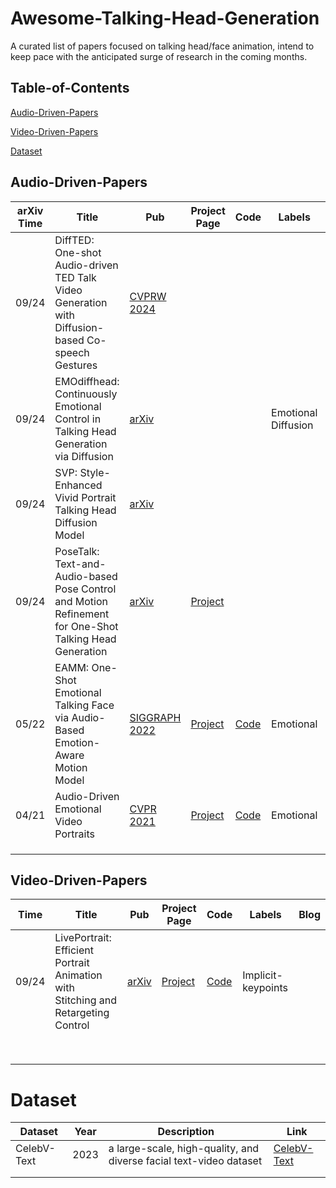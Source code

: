 # Awesome-Talking-Head-Generation

A curated list of papers focused on talking head/face animation, intend to keep pace with the anticipated surge of research in the coming months. 

## Table-of-Contents

[Audio-Driven-Papers](#Audio-Driven-Papers)

[Video-Driven-Papers](#Video-Driven-Papers)

[Dataset](#Dataset)

## Audio-Driven-Papers

| arXiv Time | Title                                                        | Pub                                                          | Project Page                                            | Code                                     | Labels                   | Tech Blog                            |
| ---------- | ------------------------------------------------------------ | ------------------------------------------------------------ | ------------------------------------------------------- | ---------------------------------------- | ------------------------ | ------------------------------------ |
| 09/24      | DiffTED: One-shot Audio-driven TED Talk Video Generation with Diffusion-based Co-speech Gestures | [CVPRW 2024](https://openaccess.thecvf.com/content/CVPR2024W/HuMoGen/papers/Hogue_DiffTED_One-shot_Audio-driven_TED_Talk_Video_Generation_with_Diffusion-based_Co-speech_CVPRW_2024_paper.pdf) |                                                         |                                          |                          | [知识星球](https://t.zsxq.com/X9cqD) |
| 09/24      | EMOdiffhead: Continuously Emotional Control in Talking Head Generation via Diffusion | [arXiv](https://arxiv.org/abs/2409.07255)                    |                                                         |                                          | Emotional<br />Diffusion | [知识星球](https://t.zsxq.com/P4inI) |
| 09/24      | SVP: Style-Enhanced Vivid Portrait Talking Head Diffusion Model | [arXiv](https://arxiv.org/abs/2409.03270)                    |                                                         |                                          |                          | [知识星球](https://t.zsxq.com/RmSR4) |
| 09/24      | PoseTalk: Text-and-Audio-based Pose Control and Motion Refinement for One-Shot Talking Head Generation | [arXiv](https://arxiv.org/abs/2409.02657)                    | [Project](https://junleen.github.io/projects/posetalk/) |                                          |                          | [知识星球](https://t.zsxq.com/14Yd5) |
| 05/22      | EAMM: One-Shot Emotional Talking Face via Audio-Based Emotion-Aware Motion Model | [SIGGRAPH 2022](https://dl.acm.org/doi/abs/10.1145/3528233.3530745) | [Project](https://jixinya.github.io/projects/EAMM/)     | [Code](https://github.com/jixinya/EAMM/) | Emotional                |                                      |
| 04/21      | Audio-Driven Emotional Video Portraits                       | [CVPR 2021](https://openaccess.thecvf.com/content/CVPR2021/papers/Ji_Audio-Driven_Emotional_Video_Portraits_CVPR_2021_paper.pdf) | [Project](https://jixinya.github.io/projects/evp/)      | [Code](https://github.com/jixinya/EVP/)  | Emotional                |                                      |
|            |                                                              |                                                              |                                                         |                                          |                          |                                      |
|            |                                                              |                                                              |                                                         |                                          |                          |                                      |
|            |                                                              |                                                              |                                                         |                                          |                          |                                      |

## Video-Driven-Papers

| Time  | Title                                                        | Pub                                       | Project Page                               | Code                                            | Labels             | Blog |
| ----- | ------------------------------------------------------------ | ----------------------------------------- | ------------------------------------------ | ----------------------------------------------- | ------------------ | ---- |
| 09/24 | LivePortrait: Efficient Portrait Animation with Stitching and Retargeting Control | [arXiv](https://arxiv.org/abs/2407.03168) | [Project](https://liveportrait.github.io/) | [Code](https://github.com/KwaiVGI/LivePortrait) | Implicit-keypoints |      |
|       |                                                              |                                           |                                            |                                                 |                    |      |
|       |                                                              |                                           |                                            |                                                 |                    |      |
|       |                                                              |                                           |                                            |                                                 |                    |      |
|       |                                                              |                                           |                                            |                                                 |                    |      |
|       |                                                              |                                           |                                            |                                                 |                    |      |
|       |                                                              |                                           |                                            |                                                 |                    |      |
|       |                                                              |                                           |                                            |                                                 |                    |      |
|       |                                                              |                                           |                                            |                                                 |                    |      |

# Dataset

| Dataset     | Year | Description                                                  | Link                                          |
| ----------- | ---- | ------------------------------------------------------------ | --------------------------------------------- |
| CelebV-Text | 2023 | a large-scale, high-quality, and diverse facial text-video dataset | [CelebV-Text](https://celebv-text.github.io/) |
|             |      |                                                              |                                               |
|             |      |                                                              |                                               |

